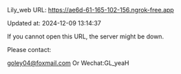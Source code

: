 Lily_web URL: https://ae6d-61-165-102-156.ngrok-free.app

Updated at: 2024-12-09 13:14:37

If you cannot open this URL, the server might be down.

Please contact: 

goley04@foxmail.com Or Wechat:GL_yeaH